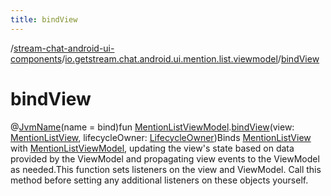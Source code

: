 ```yaml
---
title: bindView
---
```

/[stream-chat-android-ui-components](../index.md)/[io.getstream.chat.android.ui.mention.list.viewmodel](index.md)/[bindView](bindView.md)  
  
  
  
# bindView  
@[JvmName](https://kotlinlang.org/api/latest/jvm/stdlib/kotlin.jvm/-jvm-name/index.html)(name = bind)fun [MentionListViewModel](MentionListViewModel/index.md).[bindView](bindView.md)(view: [MentionListView](../io.getstream.chat.android.ui.mention.list/MentionListView/index.md), lifecycleOwner: [LifecycleOwner](https://developer.android.com/reference/kotlin/androidx/lifecycle/LifecycleOwner.html))Binds [MentionListView](../io.getstream.chat.android.ui.mention.list/MentionListView/index.md) with [MentionListViewModel](MentionListViewModel/index.md), updating the view's state based on data provided by the ViewModel and propagating view events to the ViewModel as needed.This function sets listeners on the view and ViewModel. Call this method before setting any additional listeners on these objects yourself.
